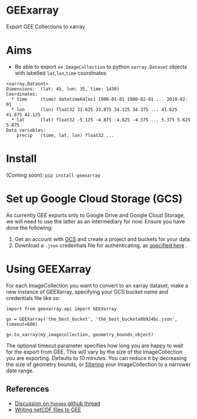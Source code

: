 # GEExarray
Export GEE Collections to xarray

# Aims
- Be able to export `ee.ImageCollection` to python `xarray.Dataset` objects with labelled `lat`,`lon`,`time` coordinates

```
<xarray.Dataset>
Dimensions:  (lat: 45, lon: 35, time: 1430)
Coordinates:
  * time     (time) datetime64[ns] 1900-01-01 1900-02-01 ... 2019-02-01
  * lon      (lon) float32 33.625 33.875 34.125 34.375 ... 41.625 41.875 42.125
  * lat      (lat) float32 -5.125 -4.875 -4.625 -4.375 ... 5.375 5.625 5.875
Data variables:
    precip   (time, lat, lon) float32 ...
```

# Install

(Coming soon):
`pip install geexarray`

# Set up Google Cloud Storage (GCS)

As currently GEE exports only to Google Drive and Google Cloud Storage, we will need to use the latter as an intermediary for now. Ensure you have done the following:

1. Get an account with [GCS](https://cloud.google.com/storage/) and create a project and buckets for your data.
2. Download a `.json` credentials file for authenticating, as [specified here](https://cloud.google.com/docs/authentication/production#obtaining_and_providing_service_account_credentials_manually) .

# Using GEEXarray

For each ImageCollection you want to convert to an xarray dataset, make a new instance of GEEXarray, specifying your GCS bucket name and credentials file like so:

``` 
import from geexarray.api import GEEXarray

gx = GEEXarray('the_best_bucket', 'the_best_buckete8b924bc.json', timeout=600)

gx.to_xarray(my_imagecollection, geometry_bounds_object)
```

The optional timeout parameter specifies how long you are happy to wait for the export from GEE. This will vary by the size of the ImageCollection you are exporting. Defaults to 10 minutes. You can reduce it by decreasing the size of geometry bounds, or [filtering](https://developers.google.com/earth-engine/ic_filtering) your ImageCollection to a narrower date range.

## References
- [Discussion on `Pangeo` github thread](https://github.com/pangeo-data/pangeo/issues/216)
- [Writing netCDF files to GEE](http://arbennett.github.io/software,/hydrology/2017/07/30/netcdfToGEE.html)

